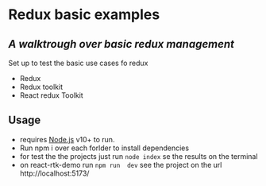 # Redux basic examples
## _A walktrough over basic redux management_

Set up to test the basic use cases fo redux 

- Redux
- Redux toolkit
- React redux Toolkit

## Usage

- requires [Node.js](https://nodejs.org/) v10+ to run.
- Run npm i over each forlder to install dependencies
- for test the the projects just run ```node index``` se the results on the terminal 
- on react-rtk-demo run ```npm run  dev```  see the project on the url  http://localhost:5173/
